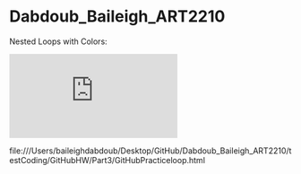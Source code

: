 # Dabdoub_Baileigh_ART2210



Nested Loops with Colors:

![](https://github.com/BaileighD/Dabdoub_Baileigh_ART2210/testCoding/GitHubHW/Part3/GitHubPracticeloop.html)

file:///Users/baileighdabdoub/Desktop/GitHub/Dabdoub_Baileigh_ART2210/testCoding/GitHubHW/Part3/GitHubPracticeloop.html